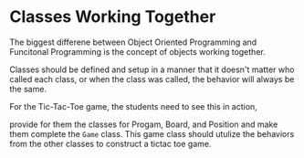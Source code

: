 # Classes Working Together

The biggest differene between Object Oriented Programming and Funcitonal Programming
is the concept of objects working together. 

Classes should be defined and setup in a manner that it doesn't matter
who called each class, or when the class was called, the behavior will 
always be the same. 

For the Tic-Tac-Toe game, the students need to see this in action,

provide for them the classes for Progam, Board, and Position and make them
complete the `Game` class. This game class should utulize the behaviors 
from the other classes to construct a tictac toe game. 